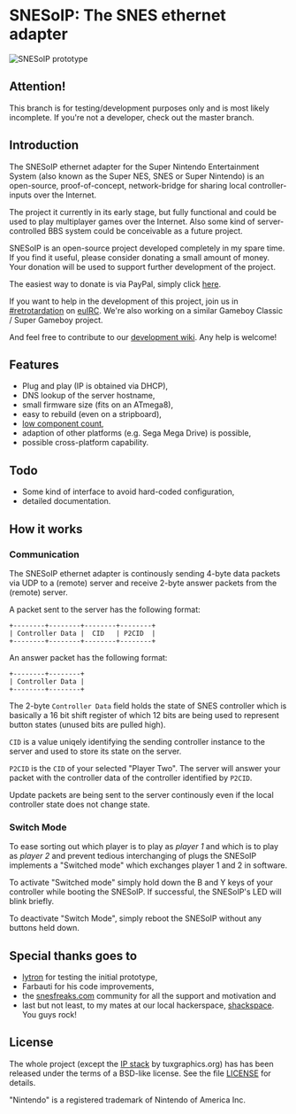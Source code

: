 # SNESoIP: The SNES ethernet adapter #

![SNESoIP prototype](hardware/images/prototype-small.jpg?raw=true)


## Attention! ##

This branch is for testing/development purposes only and is most likely
incomplete.  If you're not a developer, check out the master branch.


## Introduction ##

The SNESoIP ethernet adapter for the Super Nintendo Entertainment System
(also known as the Super NES, SNES or Super Nintendo) is an open-source,
proof-of-concept, network-bridge for sharing local controller-inputs
over the Internet.

The project it currently in its early stage, but fully functional and
could be used to play multiplayer games over the Internet.
Also some kind of server-controlled BBS system could be
conceivable as a future project.

SNESoIP is an open-source project developed completely in my spare time.
If you find it useful, please consider donating a small amount of money.
Your donation will be used to support further development of the
project.

The easiest way to donate is via PayPal, simply click
[here](https://www.paypal.com/cgi-bin/webscr?cmd=_donations&business=ESZJS7TMYMNNW&lc=GB&item_name=mupfelofen%2ede&item_number=SNESoIP&no_note=1&no_shipping=1&currency_code=USD&bn=PP%2dDonationsBF%3abtn_donateCC_LG%2egif%3aNonHosted).

If you want to help in the development of this project, join us in
[#retrotardation](http://de.irc2go.com/webchat/?net=euIRC&room=retrotardation)
on [euIRC](http://www.euirc.net/en/).  We're also working on a similar
Gameboy Classic / Super Gameboy project.

And feel free to contribute to our
[development wiki](https://github.com/mupfelofen-de/SNESoIP/wiki). Any help is welcome!


## Features ##

- Plug and play (IP is obtained via DHCP),
- DNS lookup of the server hostname,
- small firmware size (fits on an ATmega8),
- easy to rebuild (even on a stripboard),
- [low component count](hardware/rev01/docs/partlist.md),
- adaption of other platforms (e.g. Sega Mega Drive) is possible,
- possible cross-platform capability.


## Todo ##
- Some kind of interface to avoid hard-coded configuration,
- detailed documentation.


## How it works ##

### Communication ###

The SNESoIP ethernet adapter is continously sending 4-byte data packets
via UDP to a (remote) server and receive 2-byte answer packets from the
(remote) server.

A packet sent to the server has the following format:

	+--------+--------+--------+--------+
	| Controller Data |  CID   | P2CID  |
	+--------+--------+--------+--------+

An answer packet has the following format:

	+--------+--------+
	| Controller Data |
	+--------+--------+

The 2-byte `Controller Data` field holds the state of SNES controller
which is basically a 16 bit shift register of which 12 bits are being
used to represent button states (unused bits are pulled high).

`CID` is a value uniqely identifying the sending controller instance to
the server and used to store its state on the server.

`P2CID` is the `CID` of your selected "Player Two".  The server will
answer your packet with the controller data of the controller identified
by `P2CID`.

Update packets are being sent to the server continously even if the
local controller state does not change state.

### Switch Mode ###

To ease sorting out which player is to play as *player 1* and which is
to play as *player 2* and prevent tedious interchanging of plugs the
SNESoIP implements a "Switched mode" which exchanges player 1 and 2 in
software.

To activate "Switched mode" simply hold down the B and Y keys of your
controller while booting the SNESoIP. If successful, the SNESoIP's LED
will blink briefly.

To deactivate "Switch Mode", simply reboot the SNESoIP without any
buttons held down.


## Special thanks goes to ##

- [lytron](http://pantalytron.com) for testing the initial prototype,
- Farbauti for his code improvements,
- the [snesfreaks.com](http://snesfreaks.com) community for all the
  support and motivation and
- last but not least, to my mates at our local hackerspace,
  [shackspace](http://shackspace.de).  You guys rock!


## License ##

The whole project (except the
[IP stack](http://tuxgraphics.org/common/src2/article09051/ "The
tuxgraphics TCP/IP stack") by tuxgraphics.org) has has been released
under the terms of a BSD-like license.  See the file [LICENSE](LICENSE)
for details.

"Nintendo" is a registered trademark of Nintendo of America Inc.
